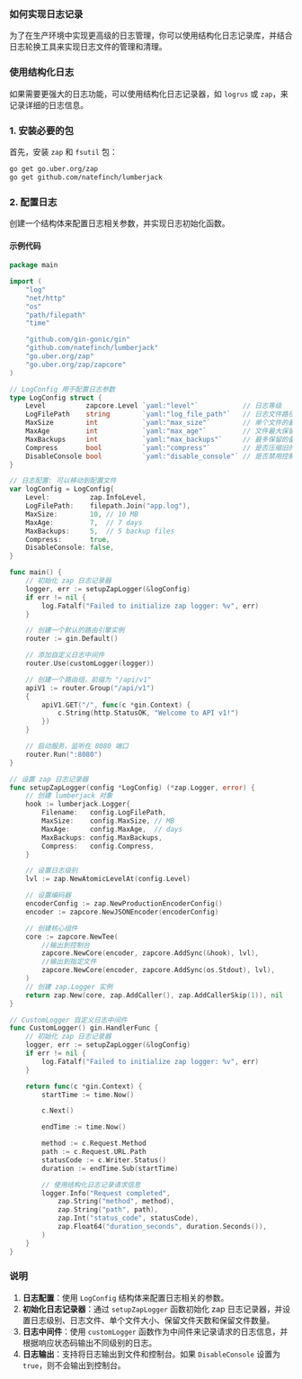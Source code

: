 ### 如何实现日志记录

为了在生产环境中实现更高级的日志管理，你可以使用结构化日志记录库，并结合日志轮换工具来实现日志文件的管理和清理。

### 使用结构化日志

如果需要更强大的日志功能，可以使用结构化日志记录器，如 `logrus` 或 `zap`，来记录详细的日志信息。

### 1. 安装必要的包

首先，安装 `zap` 和 `fsutil` 包：

```sh
go get go.uber.org/zap
go get github.com/natefinch/lumberjack
```

### 2. 配置日志

创建一个结构体来配置日志相关参数，并实现日志初始化函数。

#### 示例代码

```go
package main

import (
	"log"
	"net/http"
	"os"
	"path/filepath"
	"time"

	"github.com/gin-gonic/gin"
	"github.com/natefinch/lumberjack"
	"go.uber.org/zap"
	"go.uber.org/zap/zapcore"
)

// LogConfig 用于配置日志参数
type LogConfig struct {
	Level          zapcore.Level `yaml:"level"`           // 日志等级
	LogFilePath    string        `yaml:"log_file_path"`   // 日志文件路径
	MaxSize        int           `yaml:"max_size"`        // 单个文件的最大大小（单位：MB）
	MaxAge         int           `yaml:"max_age"`         // 文件最大保留时间（单位：天）
	MaxBackups     int           `yaml:"max_backups"`     // 最多保留的备份文件数量
	Compress       bool          `yaml:"compress"`        // 是否压缩旧的日志文件
	DisableConsole bool          `yaml:"disable_console"` // 是否禁用控制台输出
}

// 日志配置: 可以移动到配置文件
var logConfig = LogConfig{
	Level:          zap.InfoLevel,
	LogFilePath:    filepath.Join("app.log"),
	MaxSize:        10, // 10 MB
	MaxAge:         7,  // 7 days
	MaxBackups:     5,  // 5 backup files
	Compress:       true,
	DisableConsole: false,
}

func main() {
	// 初始化 zap 日志记录器
	logger, err := setupZapLogger(&logConfig)
	if err != nil {
		log.Fatalf("Failed to initialize zap logger: %v", err)
	}

	// 创建一个默认的路由引擎实例
	router := gin.Default()

	// 添加自定义日志中间件
	router.Use(customLogger(logger))

	// 创建一个路由组，前缀为 "/api/v1"
	apiV1 := router.Group("/api/v1")
	{
		apiV1.GET("/", func(c *gin.Context) {
			c.String(http.StatusOK, "Welcome to API v1!")
		})
	}

	// 启动服务，监听在 8080 端口
	router.Run(":8080")
}

// 设置 zap 日志记录器
func setupZapLogger(config *LogConfig) (*zap.Logger, error) {
	// 创建 lumberjack 对象
	hook := lumberjack.Logger{
		Filename:   config.LogFilePath,
		MaxSize:    config.MaxSize, // MB
		MaxAge:     config.MaxAge,  // days
		MaxBackups: config.MaxBackups,
		Compress:   config.Compress,
	}

	// 设置日志级别
	lvl := zap.NewAtomicLevelAt(config.Level)

	// 设置编码器
	encoderConfig := zap.NewProductionEncoderConfig()
	encoder := zapcore.NewJSONEncoder(encoderConfig)

	// 创建核心组件
	core := zapcore.NewTee(
		//输出到控制台
		zapcore.NewCore(encoder, zapcore.AddSync(&hook), lvl),
		//输出到指定文件
		zapcore.NewCore(encoder, zapcore.AddSync(os.Stdout), lvl),
	)
	// 创建 zap.Logger 实例
	return zap.New(core, zap.AddCaller(), zap.AddCallerSkip(1)), nil
}

// CustomLogger 自定义日志中间件
func CustomLogger() gin.HandlerFunc {
	// 初始化 zap 日志记录器
	logger, err := setupZapLogger(&logConfig)
	if err != nil {
		log.Fatalf("Failed to initialize zap logger: %v", err)
	}

	return func(c *gin.Context) {
		startTime := time.Now()

		c.Next()

		endTime := time.Now()

		method := c.Request.Method
		path := c.Request.URL.Path
		statusCode := c.Writer.Status()
		duration := endTime.Sub(startTime)

		// 使用结构化日志记录请求信息
		logger.Info("Request completed",
			zap.String("method", method),
			zap.String("path", path),
			zap.Int("status_code", statusCode),
			zap.Float64("duration_seconds", duration.Seconds()),
		)
	}
}
```

### 说明

1. **日志配置**：使用 `LogConfig` 结构体来配置日志相关的参数。
2. **初始化日志记录器**：通过 `setupZapLogger` 函数初始化 zap 日志记录器，并设置日志级别、日志文件、单个文件大小、保留文件天数和保留文件数量。
3. **日志中间件**：使用 `customLogger` 函数作为中间件来记录请求的日志信息，并根据响应状态码输出不同级别的日志。
4. **日志输出**：支持将日志输出到文件和控制台。如果 `DisableConsole` 设置为 `true`，则不会输出到控制台。